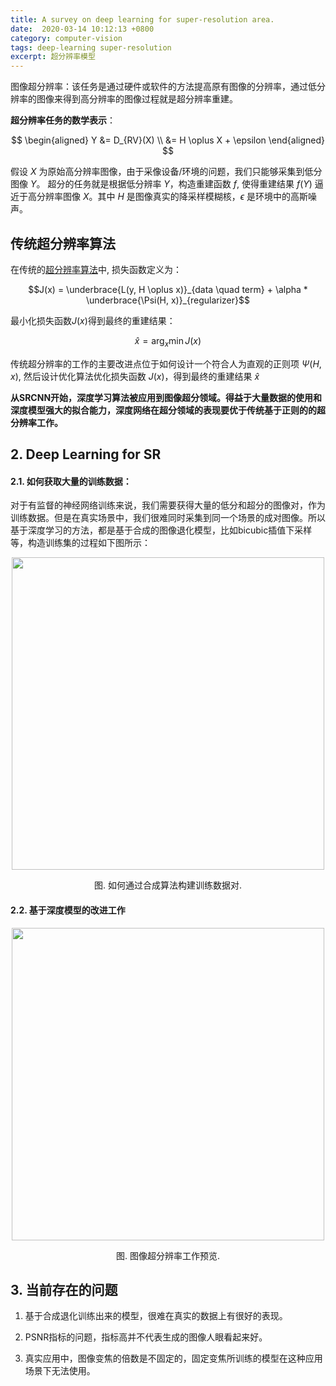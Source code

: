 ```yaml
---
title: A survey on deep learning for super-resolution area.
date:  2020-03-14 10:12:13 +0800
category: computer-vision
tags: deep-learning super-resolution
excerpt: 超分辨率模型
---
```


图像超分辨率：该任务是通过硬件或软件的方法提高原有图像的分辨率，通过低分辨率的图像来得到高分辨率的图像过程就是超分辨率重建。

**超分辨率任务的数学表示**：

$$
\begin{aligned}
Y &= D_{RV}(X) \\ &= H \oplus X + \epsilon
\end{aligned}
$$

假设 $X$ 为原始高分辨率图像，由于采像设备/环境的问题，我们只能够采集到低分图像 $Y$。 超分的任务就是根据低分辨率 $Y$，构造重建函数 $f$, 使得重建结果 $f(Y)$ 逼近于高分辨率图像 $X$。其中 $H$ 是图像真实的降采样模糊核，$\epsilon$ 是环境中的高斯噪声。

## 传统超分辨率算法

在传统的[超分辨率算法](https://arxiv.org/pdf/1904.07523.pdf)中, 损失函数定义为：

$$J(x) = \underbrace{L(y, H \oplus x)}_{data \quad term} + \alpha * \underbrace{\Psi(H, x)}_{regularizer}$$

最小化损失函数$J(x)$得到最终的重建结果：

$$\hat{x} = \arg_x\min J(x)$$

传统超分辨率的工作的主要改进点位于如何设计一个符合人为直观的正则项 $\Psi(H, x)$, 然后设计优化算法优化损失函数 $J(x)$，得到最终的重建结果 $\hat{x}$

**从SRCNN开始，深度学习算法被应用到图像超分领域。得益于大量数据的使用和深度模型强大的拟合能力，深度网络在超分领域的表现要优于传统基于正则的的超分辨率工作。**

## 2. Deep Learning for SR

#### 2.1. 如何获取大量的训练数据：
对于有监督的神经网络训练来说，我们需要获得大量的低分和超分的图像对，作为训练数据。但是在真实场景中，我们很难同时采集到同一个场景的成对图像。所以基于深度学习的方法，都是基于合成的图像退化模型，比如bicubic插值下采样等，构造训练集的过程如下图所示：

<center><img src="https://selous123.github.io/assets/img/blog-surveySR/training_pairs.png" width="500" height="auto"/>

<span>图. 如何通过合成算法构建训练数据对.</span></center>

#### 2.2. 基于深度模型的改进工作

<center><img src="https://selous123.github.io/assets/img/blog-surveySR/survey_for_sr.png" width="500" height="auto"/>

<span>图. 图像超分辨率工作预览.</span></center>


## 3. 当前存在的问题

1. 基于合成退化训练出来的模型，很难在真实的数据上有很好的表现。

2. PSNR指标的问题，指标高并不代表生成的图像人眼看起来好。

3. 真实应用中，图像变焦的倍数是不固定的，固定变焦所训练的模型在这种应用场景下无法使用。